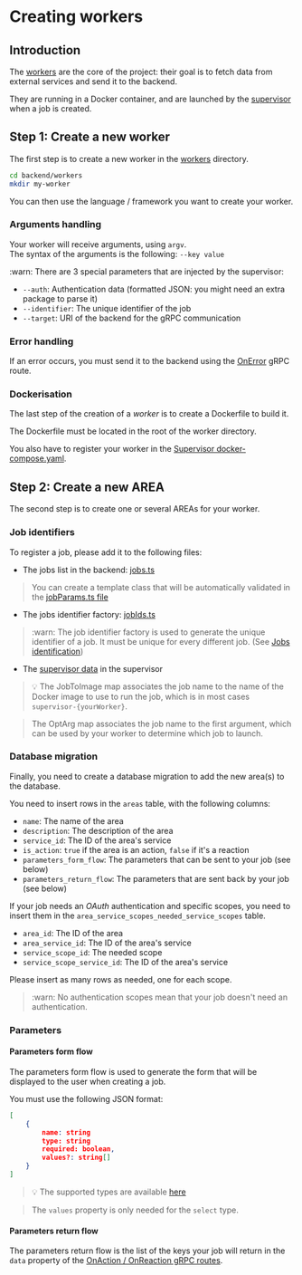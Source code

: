# Creating workers

## Introduction

The [workers](/architecture/workers) are the core of the project: their goal is to fetch data from external services and send it to the backend.

They are running in a Docker container, and are launched by the [supervisor](/architecture/supervisor) when a job is created.

## Step 1: Create a new worker

The first step is to create a new worker in the [workers](/workers) directory.

```bash
cd backend/workers
mkdir my-worker
```

You can then use the language / framework you want to create your worker.

### Arguments handling

Your worker will receive arguments, using `argv`.<br/>
The syntax of the arguments is the following: `--key value`

:warn: There are 3 special parameters that are injected by the supervisor:
- `--auth`: Authentication data (formatted JSON: you might need an extra package to parse it)
- `--identifier`: The unique identifier of the job
- `--target`: URI of the backend for the gRPC communication

### Error handling

If an error occurs, you must send it to the backend using the [OnError](../architecture/workers.md#onerror) gRPC route.

### Dockerisation

The last step of the creation of a *worker* is to create a Dockerfile to build it.

The Dockerfile must be located in the root of the worker directory.

You also have to register your worker in the [Supervisor docker-compose.yaml](../../backend/supervisor/docker-compose.yml).

## Step 2: Create a new AREA

The second step is to create one or several AREAs for your worker.

### Job identifiers

To register a job, please add it to the following files:

- The jobs list in the backend: [jobs.ts](../../backend/back/src/types/jobs.ts)
> You can create a template class that will be automatically validated in the [jobParams.ts file](../../backend/back/src/types/jobParams.ts)

- The jobs identifier factory: [jobIds.ts](../../backend/back/src/types/jobIds.ts)
> :warn: The job identifier factory is used to generate the unique identifier of a job. It must be unique for every different job. (See [Jobs identification](../architecture/supervisor.md#jobs-identification))

- The [supervisor data](../../backend/supervisor/jobs/images.go) in the supervisor
> :bulb: The JobToImage map associates the job name to the name of the Docker image to use to run the job, which is in most cases `supervisor-{yourWorker}`.

> The OptArg map associates the job name to the first argument, which can be used by your worker to determine which job to launch.

### Database migration

Finally, you need to create a database migration to add the new area(s) to the database.

You need to insert rows in the `areas` table, with the following columns:

- `name`: The name of the area
- `description`: The description of the area
- `service_id`: The ID of the area's service
- `is_action`: `true` if the area is an action, `false` if it's a reaction
- `parameters_form_flow`: The parameters that can be sent to your job (see below)
- `parameters_return_flow`: The parameters that are sent back by your job (see below)

If your job needs an *OAuth* authentication and specific scopes, you need to insert them in the `area_service_scopes_needed_service_scopes` table.

- `area_id`: The ID of the area
- `area_service_id`: The ID of the area's service
- `service_scope_id`: The needed scope
- `service_scope_service_id`: The ID of the area's service

Please insert as many rows as needed, one for each scope.

> :warn: No authentication scopes mean that your job doesn't need an authentication.

### Parameters

#### Parameters form flow

The parameters form flow is used to generate the form that will be displayed to the user when creating a job.

You must use the following JSON format:

```json
[
    {
        name: string
        type: string
        required: boolean,
        values?: string[]
    }
]
```

> :bulb: The supported types are available [here](../../backend/back/src/services/dto/area.dto.ts)

> The `values` property is only needed for the `select` type.

#### Parameters return flow

The parameters return flow is the list of the keys your job will return in the `data` property of the [OnAction / OnReaction gRPC routes](../architecture/workers.md#onaction--onreaction).
